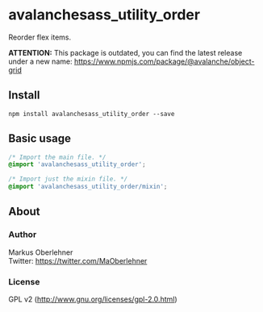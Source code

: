 # avalanchesass_utility_order
Reorder flex items.

**ATTENTION:** This package is outdated, you can find the latest release under a new name: https://www.npmjs.com/package/@avalanche/object-grid

## Install
```
npm install avalanchesass_utility_order --save
```

## Basic usage
```css
/* Import the main file. */
@import 'avalanchesass_utility_order';

/* Import just the mixin file. */
@import 'avalanchesass_utility_order/mixin';
```

## About
### Author
Markus Oberlehner  
Twitter: https://twitter.com/MaOberlehner

### License
GPL v2 (http://www.gnu.org/licenses/gpl-2.0.html)
